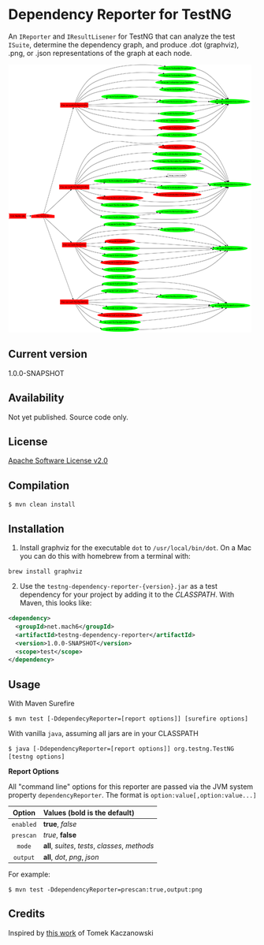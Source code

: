 Dependency Reporter for TestNG
==============================
An `IReporter` and `IResultLisener` for TestNG that can analyze the test `ISuite`,
determine the dependency graph, and produce .dot (graphviz), .png,
or .json representations of the graph at each node.

[![example png](examples/report_thumb.png)](examples/report.png)

Current version
-------------------
1.0.0-SNAPSHOT

Availability
-------------------
Not yet published. Source code only.

License
-------
[Apache Software License v2.0](http://www.apache.org/licenses/LICENSE-2.0)

Compilation
-----
```shell
$ mvn clean install
```

Installation
-----
1. Install graphviz for the executable `dot` to `/usr/local/bin/dot`.
On a Mac you can do this with homebrew from a terminal with:
```shell
brew install graphviz
```

2. Use the `testng-dependency-reporter-{version}.jar` as a test dependency for your project by
adding it to the _CLASSPATH_. With Maven, this looks like:
```xml
<dependency>
  <groupId>net.mach6</groupId>
  <artifactId>testng-dependency-reporter</artifactId>
  <version>1.0.0-SNAPSHOT</version>
  <scope>test</scope>
</dependency>
```

Usage
-----
With Maven Surefire
```shell
$ mvn test [-DdependecyReporter=[report options]] [surefire options]
```
With vanilla `java`, assuming all jars are in your CLASSPATH
```shell
$ java [-DdependencyReporter=[report options]] org.testng.TestNG [testng options]
```

__Report Options__

All "command line" options for this reporter are passed via the JVM system
property `dependencyReporter`. The format is `option:value[,option:value...]`

| Option | Values (bold is the default) |
| :----: | :--------------------------- |
| `enabled` | __true__, _false_ |
| `prescan` | _true_, __false__ |
| `mode`| __all__, _suites_, _tests_, _classes_, _methods_ |
| `output` | __all__, _dot_, _png_, _json_ |

For example:
```shell
$ mvn test -DdependencyReporter=prescan:true,output:png
```

Credits
-------
Inspired by [this work](https://github.com/tomekkaczanowski/testng-test-dependencies-reporter) of Tomek Kaczanowski
